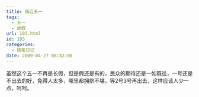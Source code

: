 ```yaml
---
title: 临近五一
tags:
  - 五一
  - 放假
url: 193.html
id: 193
categories:
  - 随笔日记
date: 2009-04-27 08:52:00
---
```


虽然这个五一不再是长假，但是假还是有的，民众的期待还是一如既往，一号还是不出去的好，免得人太多，哪里都拥挤不堪，等2号3号再出去，这样应该人少一点，呵呵。